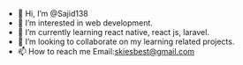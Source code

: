- 👋 Hi, I’m @Sajid138
- 👀 I’m interested in web development.
- 🌱 I’m currently learning react native, react js, laravel.
- 💞️ I’m looking to collaborate on my learning related projects.
- 📫 How to reach me Email:skiesbest@gmail.com

<!---
Sajid138/Sajid138 is a ✨ special ✨ repository because its `README.md` (this file) appears on your GitHub profile.
You can click the Preview link to take a look at your changes.
--->

